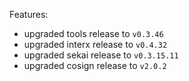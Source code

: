 Features:

* upgraded tools release to `v0.3.46`
* upgraded interx release to `v0.4.32`
* upgraded sekai release to `v0.3.15.11`
* upgraded cosign release to `v2.0.2`
